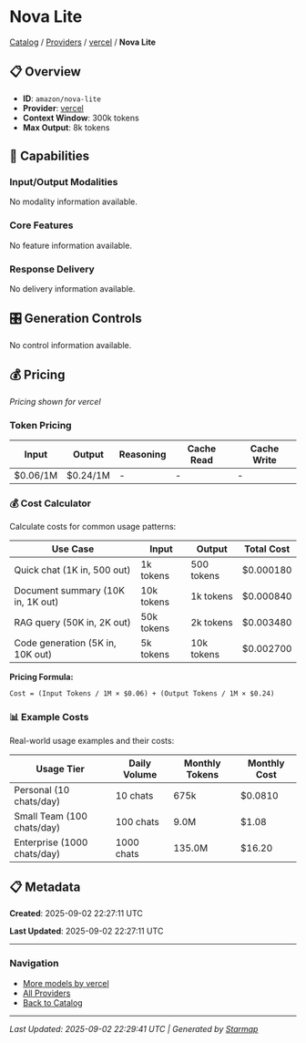 # Nova Lite
  
[Catalog](../../../../..) / [Providers](../../../..) / [vercel](../../..) / **Nova Lite**


## 📋 Overview
  
- **ID**: `amazon/nova-lite`
- **Provider**: [vercel](../)
- **Context Window**: 300k tokens
- **Max Output**: 8k tokens
  
## 🎯 Capabilities
  
### Input/Output Modalities
  
No modality information available.
  
### Core Features
  
No feature information available.
  
### Response Delivery
  
No delivery information available.
  
## 🎛️ Generation Controls
  
No control information available.
  
## 💰 Pricing
  
*Pricing shown for vercel*
  
  
### Token Pricing
  
| Input | Output | Reasoning | Cache Read | Cache Write |
|---------|---------|---------|---------|---------|
| $0.06/1M | $0.24/1M | - | - | - |

  
### 💰 Cost Calculator
  
Calculate costs for common usage patterns:
  
  
| Use Case | Input | Output | Total Cost |
|---------|---------|---------|---------|
| Quick chat (1K in, 500 out) | 1k tokens | 500 tokens | $0.000180 |
| Document summary (10K in, 1K out) | 10k tokens | 1k tokens | $0.000840 |
| RAG query (50K in, 2K out) | 50k tokens | 2k tokens | $0.003480 |
| Code generation (5K in, 10K out) | 5k tokens | 10k tokens | $0.002700 |

  
**Pricing Formula:**
  
```
Cost = (Input Tokens / 1M × $0.06) + (Output Tokens / 1M × $0.24)
```
  
### 📊 Example Costs
  
Real-world usage examples and their costs:
  
  
| Usage Tier | Daily Volume | Monthly Tokens | Monthly Cost |
|---------|---------|---------|---------|
| Personal (10 chats/day) | 10 chats | 675k | $0.0810 |
| Small Team (100 chats/day) | 100 chats | 9.0M | $1.08 |
| Enterprise (1000 chats/day) | 1000 chats | 135.0M | $16.20 |

  
## 📋 Metadata
  
**Created**: 2025-09-02 22:27:11 UTC
  
**Last Updated**: 2025-09-02 22:27:11 UTC
  
  
---
  
  
### Navigation

- [More models by vercel](../)
- [All Providers](../../../../../providers)
- [Back to Catalog](../../../../..)


---
_Last Updated: 2025-09-02 22:29:41 UTC | Generated by [Starmap](https://github.com/agentstation/starmap)_
